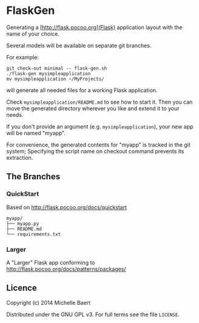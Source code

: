 # FlaskGen

Generating a [http://flask.pocoo.org](Flask) application layout with
the name of your choice.

Several models will be available on separate git branches.

For example:

    git check-out minimal -- flask-gen.sh
    ./flask-gen mysimpleapplication
    mv mysimpleapplication ~/MyProjects/

will generate all needed files for a working Flask application.

Check `mysimpleapplication/README.md` to see how to start it.
Then you can move the generated directory wherever you like and
extend it to your needs.

If you don't provide an argument (e.g. `mysimpleapplication`), your
new app will be named "myapp".

For convenience, the generated contents for "myapp" is tracked in the
git system; Specifying the script name on checkout command prevents
its extraction.

## The Branches

### QuickStart

Based on http://flask.pocoo.org/docs/quickstart

    myapp/
    ├── myapp.py
    ├── README.md
    └── requirements.txt
    
### Larger

A "Larger" Flask app conforming to
http://flask.pocoo.org/docs/patterns/packages/


## Licence
Copyright (c) 2014 Michelle Baert

Distributed under the GNU GPL v3. For full terms see the file `LICENSE`.
